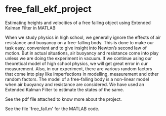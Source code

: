 # free_fall_ekf_project

Estimating heights and velocities of a free falling object using Extended Kalman Filter in MATLAB

When we study physics in high school, we generally
ignore the effects of air resistance and buoyancy on a
free-falling body. This is done to make our task easy,
convenient and to give insight into Newton’s second
law of motion. But in actual situations, air buoyancy
and resistance come into play unless we are doing the
experiment in vacuum. If we continue using our
theoretical model of high school physics, we will get
great error in our measurement. Also, in our
experiment, there are various random factors that come
into play like imperfections in modelling, measurement
and other random factors. The model of a free-falling
body is a non-linear model when air buoyancy and
resistance are considered. We have used an
Extended Kalman Filter to estimate the states of the
same.

See the pdf file attached to know more about the project.

See the file 'free_fall.m' for the MATLAB code.
